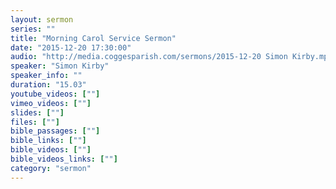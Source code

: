```yaml
---
layout: sermon
series: ""
title: "Morning Carol Service Sermon"
date: "2015-12-20 17:30:00"
audio: "http://media.coggesparish.com/sermons/2015-12-20 Simon Kirby.mp3"
speaker: "Simon Kirby"
speaker_info: ""
duration: "15.03"
youtube_videos: [""]
vimeo_videos: [""]
slides: [""]
files: [""]
bible_passages: [""]
bible_links: [""]
bible_videos: [""]
bible_videos_links: [""]
category: "sermon"
---
```

